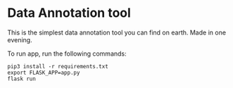 # Data Annotation tool

This is the simplest data annotation tool you can find on earth. Made in one evening.

To run app, run the following commands:

    pip3 install -r requirements.txt
    export FLASK_APP=app.py
    flask run